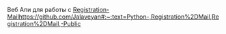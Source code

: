 Веб Апи для работы с [Registration-Mail](https://github.com/Jalaveyan#:~:text=Python-,Registration%2DMail,Registration%2DMail,-Public)https://github.com/Jalaveyan#:~:text=Python-,Registration%2DMail,Registration%2DMail,-Public
